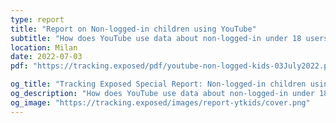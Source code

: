 ```yaml
---
type: report
title: "Report on Non-logged-in children using YouTube"
subtitle: "How does YouTube use data about non-logged-in under 18 users? What adverts, and potentially harmful content, are they exposed to?"
location: Milan
date: 2022-07-03
pdf: "https://tracking.exposed/pdf/youtube-non-logged-kids-03July2022.pdf"

og_title: "Tracking Exposed Special Report: Non-logged-in children using YouTube"
og_description: "How does YouTube use data about non-logged-in under 18 users? What adverts, and potentially harmful content, are they exposed to?"
og_image: "https://tracking.exposed/images/report-ytkids/cover.png"
---
```


